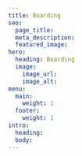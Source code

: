 ```yaml
---
title: Boarding
seo:
  page_title:
  meta_description:
  featured_image:
hero:
  heading: Boarding
  image:
    image_url:
    image_alt:
menu:
  main:
    weight: 1
  footer:
    weight: 1
intro:
  heading:
  body:
---
```

